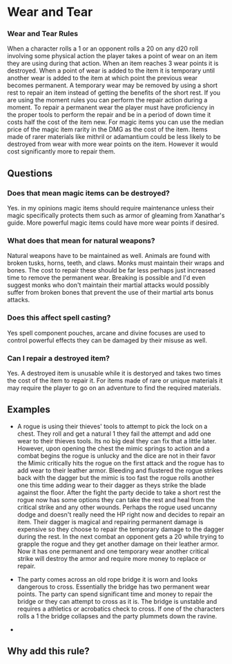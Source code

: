 # Wear and Tear

### Wear and Tear Rules
When a character rolls a 1 or an opponent rolls a 20 on any d20 roll involving some physical action the player takes a point of wear on an item they are using during that action. When an item reaches 3 wear points it is destroyed. When a point of wear is added to the item it is temporary until another wear is added to the item at which point the previous wear becomes permanent. A temporary wear may be removed by using a short rest to repair an item instead of getting the benefits of the short rest. If you are using the moment rules you can perform the repair action during a moment. To repair a permanent wear the player must have proficiency in the proper tools to perform the repair and be in a period of down time it costs half the cost of the item new. For magic items you can use the median price of the magic item rarity in the DMG as the cost of the item. Items made of rarer materials like mithril or adamantium could be less likely to be destroyed from wear with more wear points on the item. However it would cost significantly more to repair them.

## Questions

### Does that mean magic items can be destroyed?
Yes. in my opinions magic items should require maintenance unless their magic specifically protects them such as armor of gleaming from Xanathar's guide. More powerful magic items could have more wear points if desired.

### What does that mean for natural weapons?
Natural weapons have to be maintained as well. Animals are found with broken tusks, horns, teeth, and claws. Monks must maintain their wraps and bones. The cost to repair these should be far less perhaps just increased time to remove the permanent wear. Breaking is possible and I'd even suggest monks who don't maintain their martial attacks would possibly suffer from broken bones that prevent the use of their martial arts bonus attacks.

### Does this affect spell casting?
Yes spell component pouches, arcane and divine focuses are used to control powerful effects they can be damaged by their misuse as well. 

### Can I repair a destroyed item?
Yes. A destroyed item is unusable while it is destoryed and takes two times the cost of the item to repair it. For items made of rare or unique materials it may require the player to go on an adventure to find the required materials. 

## Examples

- A rogue is using their thieves' tools to attempt to pick the lock on a chest. They roll and get a natural 1 they fail the attempt and add one wear to their thieves tools. Its no big deal they can fix that a little later. However, upon opening the chest the mimic springs to action and a combat begins the rogue is unlucky and the dice are not in their favor the Mimic critically hits the rogue on the first attack and the rogue has to add wear to their leather armor. Bleeding and flustered the rogue strikes back with the dagger but the mimic is too fast the rogue rolls another one this time adding wear to their dagger as theys strike the blade against the floor. After the fight the party decide to take a short rest the rogue now has some options they can take the rest and heal from the critical strike and any other wounds. Perhaps the rogue used uncanny dodge and doesn't really need the HP right now and decides to repair an item. Their dagger is magical and repairing permanent damage is expensive so they choose to repair the temporary damage to the dagger during the rest. In the next combat an opponent gets a 20 while trying to grapple the rogue and they get another damage on their leather armor. Now it has one permanent and one temporary wear another critical strike will destroy the armor and require more money to replace or repair. 

- The party comes across an old rope bridge it is worn and looks dangerous to cross. Essentially the bridge has two permanent wear points. The party can spend significant time and money to repair the bridge or they can attempt to cross as it is. The bridge is unstable and requires a athletics or acrobatics check to cross. If one of the characters rolls a 1 the bridge collapses and the party plummets down the ravine.

- 

## Why add this rule?




